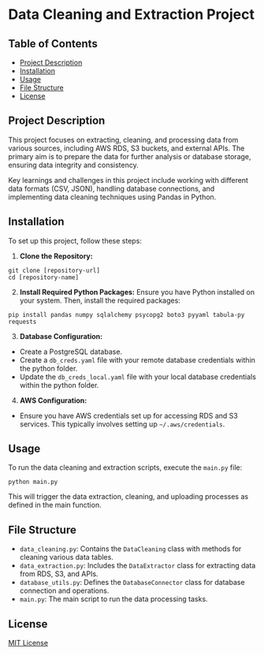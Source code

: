 # Data Cleaning and Extraction Project

## Table of Contents
- [Project Description](#project-description)
- [Installation](#installation)
- [Usage](#usage)
- [File Structure](#file-structure)
- [License](#license)

## Project Description
This project focuses on extracting, cleaning, and processing data from various sources, including AWS RDS, S3 buckets, and external APIs. The primary aim is to prepare the data for further analysis or database storage, ensuring data integrity and consistency.

Key learnings and challenges in this project include working with different data formats (CSV, JSON), handling database connections, and implementing data cleaning techniques using Pandas in Python.

## Installation
To set up this project, follow these steps:

1. **Clone the Repository:**
```
git clone [repository-url]
cd [repository-name]
```

2. **Install Required Python Packages:**
Ensure you have Python installed on your system. Then, install the required packages:
```
pip install pandas numpy sqlalchemy psycopg2 boto3 pyyaml tabula-py requests
```

3. **Database Configuration:**
- Create a PostgreSQL database.
- Create a `db_creds.yaml` file with your remote database credentials within the python folder.
- Update the `db_creds_local.yaml` file with your local database credentials within the python folder.

4. **AWS Configuration:**
- Ensure you have AWS credentials set up for accessing RDS and S3 services. This typically involves setting up `~/.aws/credentials`.

## Usage
To run the data cleaning and extraction scripts, execute the `main.py` file:
```
python main.py
```
This will trigger the data extraction, cleaning, and uploading processes as defined in the main function.

## File Structure
- `data_cleaning.py`: Contains the `DataCleaning` class with methods for cleaning various data tables.
- `data_extraction.py`: Includes the `DataExtractor` class for extracting data from RDS, S3, and APIs.
- `database_utils.py`: Defines the `DatabaseConnector` class for database connection and operations.
- `main.py`: The main script to run the data processing tasks.

## License
[MIT License](LICENSE)
